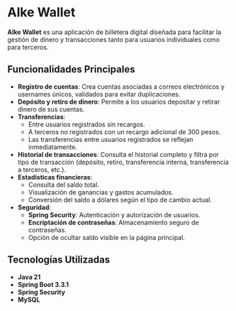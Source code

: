 # Alke Wallet

**Alke Wallet** es una aplicación de billetera digital diseñada para facilitar la gestión de dinero y transacciones tanto para usuarios individuales como para terceros.

## Funcionalidades Principales

- **Registro de cuentas**: Crea cuentas asociadas a correos electrónicos y usernames únicos, validados para evitar duplicaciones.
- **Depósito y retiro de dinero**: Permite a los usuarios depositar y retirar dinero de sus cuentas.
- **Transferencias**:
  - Entre usuarios registrados sin recargos.
  - A terceros no registrados con un recargo adicional de 300 pesos.
  - Las transferencias entre usuarios registrados se reflejan inmediatamente.
- **Historial de transacciones**: Consulta el historial completo y filtra por tipo de transacción (depósito, retiro, transferencia interna, transferencia a terceros, etc.).
- **Estadísticas financieras**:
  - Consulta del saldo total.
  - Visualización de ganancias y gastos acumulados.
  - Conversión del saldo a dólares según el tipo de cambio actual.
- **Seguridad**:
  - **Spring Security**: Autenticación y autorización de usuarios.
  - **Encriptación de contraseñas**: Almacenamiento seguro de contraseñas.
  - Opción de ocultar saldo visible en la página principal.

## Tecnologías Utilizadas

- **Java 21**
- **Spring Boot 3.3.1**
- **Spring Security**
- **MySQL**

